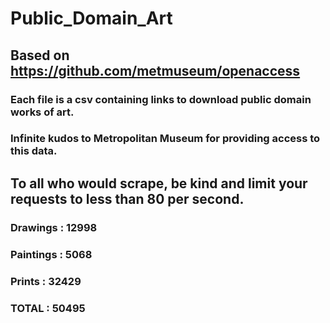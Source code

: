 # Public_Domain_Art
## Based on https://github.com/metmuseum/openaccess
### Each file is a csv containing links to download public domain works of art.
### Infinite kudos to Metropolitan Museum for providing access to this data.
## To all who would scrape, be kind and limit your requests to less than 80 per second.
### Drawings : 12998
### Paintings : 5068
### Prints : 32429
### TOTAL : 50495
